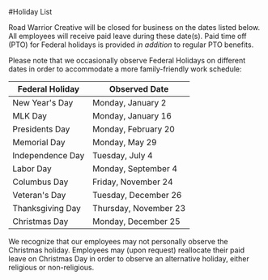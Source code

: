#Holiday List

Road Warrior Creative will be closed for business on the dates listed below. All employees will receive paid leave during these date(s). Paid time off (PTO) for Federal holidays is provided _in addition_ to regular PTO benefits.

Please note that we occasionally observe Federal Holidays on different dates in order to accommodate a more family-friendly work schedule:

Federal Holiday | Observed Date
------------ | -------------
New Year's Day | Monday, January 2
MLK Day | Monday, January 16
Presidents Day| Monday, February 20
Memorial Day | Monday, May 29
Independence Day | Tuesday, July 4
Labor Day | Monday, September 4
Columbus Day | Friday, November 24
Veteran's Day | Tuesday, December 26
Thanksgiving Day | Thursday, November 23
Christmas Day | Monday, December 25

We recognize that our employees may not personally observe the Christmas holiday. Employees may (upon request) reallocate their paid leave on Christmas Day in order to observe an alternative holiday, either religious or non-religious. 
